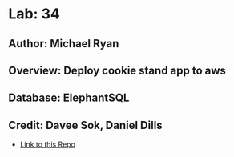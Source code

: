 # Lab: 34

## Author: Michael Ryan

## Overview: Deploy cookie stand app to aws

## Database: ElephantSQL

## Credit: Davee Sok, Daniel Dills

- [Link to this Repo](https://github.com/daveeS987/template-davees-django-api)
